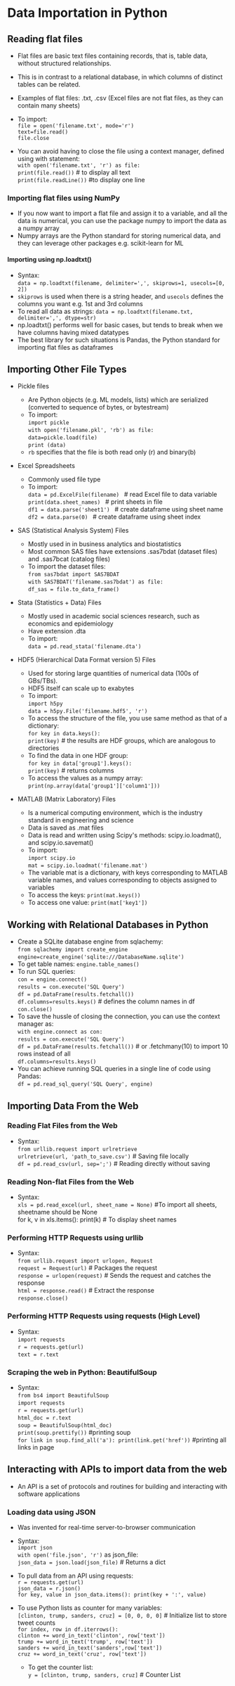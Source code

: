 # Data Importation in Python

## Reading flat files
* Flat files are basic text files containing records, that is, table data, without structured relationships.
* This is in contrast to a relational database, in which columns of distinct tables can be related.
* Examples of flat files: .txt, .csv (Excel files are not flat files, as they can contain many sheets)
* To import:
<br> `file = open('filename.txt', mode='r')`
<br> `text=file.read()`
<br> `file.close`

* You can avoid having to close the file using a context manager, defined using with statement:
<br> `with open('filename.txt', 'r') as file:`
<br> `print(file.read())` # to display all text
<br> `print(file.readLine())` #to display one line

### Importing flat files using NumPy
* If you now want to import a flat file and assign it to a variable, and all the data is numerical, you can use the package numpy to import the data as a numpy array
* Numpy arrays are the Python standard for storing numerical data, and they can leverage other packages e.g. scikit-learn for ML

#### Importing using np.loadtxt()
* Syntax:
<br> `data = np.loadtxt(filename, delimiter=',', skiprows=1, usecols=[0, 2])`
* `skiprows` is used when there is a string header, and `usecols` defines the columns you want e.g. 1st and 3rd columns
* To read all data as strings: `data = np.loadtxt(filename.txt, delimiter=',', dtype=str)`
* np.loadtxt() performs well for basic cases, but tends to break when we have columns having mixed datatypes
* The best library for such situations is Pandas, the Python standard for importing flat files as dataframes

## Importing Other File Types
* Pickle files
   * Are Python objects (e.g. ML models, lists) which are serialized (converted to sequence of bytes, or bytestream)
   * To import:
   <br> `import pickle`
   <br> `with open('filename.pkl', 'rb') as file:`
   <br> `data=pickle.load(file)`
   <br> `print (data)`
    * `rb` specifies that the file is both read only (r) and binary(b)

* Excel Spreadsheets
   * Commonly used file type
   * To import:
   <br> `data = pd.ExcelFile(filename) ` # read Excel file to data variable
   <br> `print(data.sheet_names) ` # print sheets in file
   <br> `df1 = data.parse('sheet1') ` # create dataframe using sheet name
   <br> `df2 = data.parse(0) ` # create dataframe using sheet index

* SAS (Statistical Analysis System) Files
   * Mostly used in in business analytics and biostatistics
   * Most common SAS files have extensions .sas7bdat (dataset files) and .sas7bcat (catalog files)
   * To import the dataset files:
     <br> `from sas7bdat import SAS7BDAT`
     <br> `with SAS7BDAT('filename.sas7bdat') as file:`
     <br> `df_sas = file.to_data_frame()`

* Stata (Statistics + Data) Files
   * Mostly used in academic social sciences research, such as economics and epidemiology
   * Have extension .dta
   * To import:
     <br> `data = pd.read_stata('filename.dta')`

* HDF5 (Hierarchical Data Format version 5) Files
   * Used for storing large quantities of numerical data (100s of GBs/TBs).
   *  HDF5 itself can scale up to exabytes
   * To import:
     <br> `import h5py`
     <br> `data = h5py.File('filename.hdf5', 'r')`
   * To access the structure of the file, you use same method as that of a dictionary:
     <br> `for key in data.keys():`
     <br> `print(key)` # the results are HDF groups, which are analogous to directories
   * To find the data in one HDF group:
     <br> `for key in data['group1'].keys():`
     <br> `print(key)` # returns columns
   * To access the values as a numpy array:
     <br> `print(np.array(data['group1']['column1']))`

* MATLAB (Matrix Laboratory) Files
   * Is a numerical computing environment, which is the industry standard in engineering and science
   * Data is saved as .mat files
   * Data is read and written using Scipy's methods: scipy.io.loadmat(), and scipy.io.savemat()
   * To import:
     <br> `import scipy.io`
     <br> `mat = scipy.io.loadmat('filename.mat')`
   * The variable mat is a dictionary, with keys corresponding to MATLAB variable names, and values corresponding to objects assigned to variables
   * To access the keys: `print(mat.keys())`
   * To access one value: `print(mat['key1'])`

## Working with Relational Databases in Python
* Create a SQLite database engine from sqlachemy:
  <br> `from sqlachemy import create_engine`
  <br> `engine=create_engine('sqlite:///DatabaseName.sqlite')`
* To get table names: `engine.table_names()`
* To run SQL queries:
  <br> `con = engine.connect()`
  <br> `results = con.execute('SQL Query')`
  <br> `df = pd.DataFrame(results.fetchall())`
  <br> `df.columns=results.keys()` # defines the column names in df
  <br> `con.close()`
* To save the hussle of closing the connection, you can use the context manager as:
  <br> `with engine.connect as con:`
  <br> `results = con.execute('SQL Query')`
  <br> `df = pd.DataFrame(results.fetchall())` # or .fetchmany(10) to import 10 rows instead of all
  <br> `df.columns=results.keys()`
* You can achieve running SQL queries in a single line of code using Pandas:
  <br> `df = pd.read_sql_query('SQL Query', engine)`

## Importing Data From the Web
### Reading Flat Files from the Web
* Syntax:
  <br> `from urllib.request import urlretrieve`
  <br> `urlretrieve(url, 'path_to_save.csv')` # Saving file locally
  <br> `df = pd.read_csv(url, sep=';')` # Reading directly without saving

### Reading Non-flat Files from the Web
* Syntax:
  <br> `xls = pd.read_excel(url, sheet_name = None)` #To import all sheets, sheetname should be None
  <br> for k, v in xls.items(): print(k)   # To display sheet names
  
### Performing HTTP Requests using urllib
* Syntax:
  <br> `from urllib.request import urlopen, Request`
  <br> `request = Request(url)` # Packages the request
  <br> `response = urlopen(request)` # Sends the request and catches the response
  <br> `html = response.read()` # Extract the response
  <br> `response.close()`
  
### Performing HTTP Requests using requests (High Level)
* Syntax:
  <br> `import requests`
  <br> `r = requests.get(url)`
  <br> `text = r.text`
  
### Scraping the web in Python: BeautifulSoup
* Syntax:
  <br> `from bs4 import BeautifulSoup`
  <br> `import requests`
  <br> `r = requests.get(url)`
  <br> `html_doc = r.text`
  <br> `soup = BeautifulSoup(html_doc)`
  <br> `print(soup.prettify())` #printing soup
  <br> `for link in soup.find_all('a'): print(link.get('href'))` #printing all links in page

## Interacting with APIs to import data from the web
* An API is a set of protocols and routines for building and interacting with software applications

### Loading data using JSON
* Was invented for real-time server-to-browser communication
* Syntax:
  <br> `import json`
  <br> `with open('file.json', 'r')` as json_file:
  <br> `json_data = json.load(json_file)` # Returns a dict
* To pull data from an API using requests:
  <br> `r = requests.get(url)`
  <br> `json_data = r.json()`
  <br> `for key, value in json_data.items(): print(key + ':', value)`

* To use Python lists as counter for many variables:
  <br> `[clinton, trump, sanders, cruz] = [0, 0, 0, 0]` #  Initialize list to store tweet counts
  <br> `for index, row in df.iterrows():`
    <br> `clinton += word_in_text('clinton', row['text'])`
    <br> `trump += word_in_text('trump', row['text'])`
    <br> `sanders += word_in_text('sanders',row['text'])`
    <br> `cruz += word_in_text('cruz', row['text'])`
  * To get the counter list:
    <br> `y = [clinton, trump, sanders, cruz]` # Counter List
